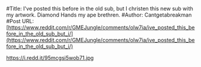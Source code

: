#Title: I've posted this before in the old sub, but I christen this new sub with my artwork. Diamond Hands my ape brethren.
#Author: Cantgetabreakman
#Post URL: [https://www.reddit.com/r/GMEJungle/comments/olw7ia/ive_posted_this_before_in_the_old_sub_but_i/](https://www.reddit.com/r/GMEJungle/comments/olw7ia/ive_posted_this_before_in_the_old_sub_but_i/)


https://i.redd.it/95mcgsi5wob71.jpg